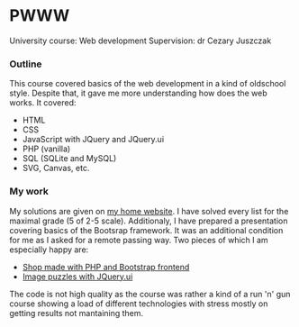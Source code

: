 # PWWW
University course: Web development
Supervision: dr Cezary Juszczak

### Outline

This course covered basics of the web development in a kind of oldschool style. Despite that, it gave me more understanding how does the web works. It covered:
* HTML
* CSS
* JavaScript with JQuery and JQuery.ui
* PHP (vanilla)
* SQL (SQLite and MySQL)
* SVG, Canvas, etc.

### My work
My solutions are given on [my home website](https://www.pgrabinski.pl/PWWW "Web Development Course").
I have solved every list for the maximal grade (5 of 2-5 scale). Additionaly, I have prepared a presentation covering basics of the Bootsrap framework. It was an additional condition for me as I asked for a remote passing way.
Two pieces of which I am especially happy are:
* [Shop made with PHP and Bootstrap frontend](http://pgrabinski.pl/PWWW/Lista10/3/index.php "Nerdshop")
* [Image puzzles with JQuery.ui](http://pgrabinski.pl/PWWW/Lista6/3.html "Puzzles")

The code is not high quality as the course was rather a kind of a run 'n' gun course showing a load of different technologies with stress mostly on getting results not mantaining them.